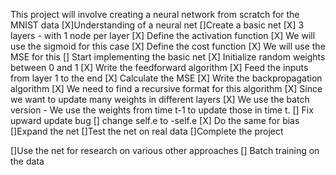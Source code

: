 This project will involve creating a neural network from scratch
for the MNIST data
[X]Understanding of a neural net
[]Create a basic net
    [X] 3 layers - with 1 node per layer
    [X] Define the activation function
        [X] We will use the sigmoid for this case
    [X] Define the cost function
        [X] We will use the MSE for this
    [] Start implementing the basic net
        [X] Initialize random weights between 0 and 1
        [X] Write the feedforward algorithm
            [X] Feed the inputs from layer 1 to the end
            [X] Calculate the MSE
        [X] Write the backpropagation algorithm
            [X] We need to find a recursive format for this algorithm
            [X] Since we want to update many weights in different layers
            [X] We use the batch version - We use the weights from time t-1 
                to update those in time t. 
            [] Fix upward update bug
                [] change self.e to -self.e
            [X] Do the same for bias
[]Expand the net
[]Test the net on real data
[]Complete the project

[]Use the net for research on various other approaches
    [] Batch training on the data